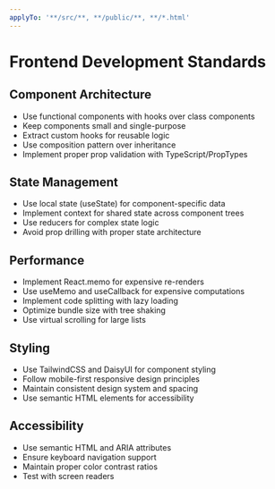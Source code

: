 ```yaml
---
applyTo: '**/src/**, **/public/**, **/*.html'
---
```


# Frontend Development Standards

## Component Architecture

- Use functional components with hooks over class components
- Keep components small and single-purpose
- Extract custom hooks for reusable logic
- Use composition pattern over inheritance
- Implement proper prop validation with TypeScript/PropTypes

## State Management

- Use local state (useState) for component-specific data
- Implement context for shared state across component trees
- Use reducers for complex state logic
- Avoid prop drilling with proper state architecture

## Performance

- Implement React.memo for expensive re-renders
- Use useMemo and useCallback for expensive computations
- Implement code splitting with lazy loading
- Optimize bundle size with tree shaking
- Use virtual scrolling for large lists

## Styling

- Use TailwindCSS and DaisyUI for component styling
- Follow mobile-first responsive design principles
- Maintain consistent design system and spacing
- Use semantic HTML elements for accessibility

## Accessibility

- Use semantic HTML and ARIA attributes
- Ensure keyboard navigation support
- Maintain proper color contrast ratios
- Test with screen readers
